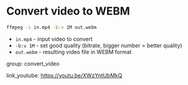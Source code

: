 # Convert video to WEBM

```bash
ffmpeg -i in.mp4 -b:v 1M out.webm
```

- `in.mp4` - input video to convert
- `-b:v 1M` - set good quality (bitrate, bigger number = better quality)
- `out.webm` - resulting video file in WEBM format

group: convert_video


link_youtube: https://youtu.be/XWzYntUbMkQ
